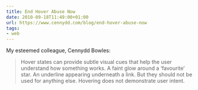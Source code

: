 ```yaml
---
title: End Hover Abuse Now
date: 2010-09-18T11:49:00+01:00
url: https://www.cennydd.com/blog/end-hover-abuse-now
tags:
- web
---
```

My esteemed colleague, Cennydd Bowles:

> Hover states can provide subtle visual cues that help the user understand how something works. A faint glow around a ‘favourite’ star. An underline appearing underneath a link. But they should not be used for anything else. Hovering does not demonstrate user intent.
